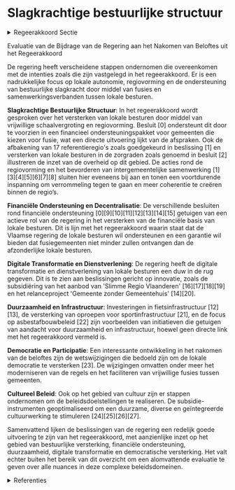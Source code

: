 # Slagkrachtige bestuurlijke structuur

<details>
        <summary>Regeerakkoord Sectie </summary>
        <p>2.2.1 Slagkrachtige bestuurlijke structuur Door het ondersteunen van schaalvergro-ting, creëren we sterke en bestuurskrachtige lokale besturen. Deze schaalvergroting gebeurt op vrijwillige basis. Lokale besturen kunnen vrij kiezen of en met wie ze wensen te fusioneren. De lokale besturen leggen de voorstellen tot fusie voor aan de Vlaamse regering die al of niet een decretaal initia-tief kan nemen. De Vlaamse regering werkt een financieel ondersteuningspakket uit voor fusieoperaties die een bepaalde minimale schaalgrootte bereiken en ingaan vanaf de nieuwe lokale bestuursperiode in 2024. Deze financiële ondersteuning (schuldovername) wordt gedifferentieerd naargelang de bereikte schaalgrootte. Naast de schuldovername zal er ook een garantie-regeling voor het gemeentefonds van toepassing zijn waardoor de nieuwe fusie-gemeente, nooit minder ontvangen dan de som van de afzonderlijke lokale besturen. We zetten in op regiovorming. Deze regio-vorming moet van onderuit worden opge-bouwd en gedragen door de lokale besturen. De burgemeesters van de betrokken lokale besturen vormen de spil van deze regiovorming. Om tot een grotere coherentie te komen en deze regiovorming te stimuleren, zal de Vlaamse regering, verder bouwend op de reeds uitgevoerde regioscreening, vaste regio’s afbakenen waarbinnen alle vormen van intergemeente-lijke samenwerking, zowel de bestaande als nieuwe, moeten plaatsvinden (behoudens zij die op een hogere schaal georganiseerd zijn). Dit moet de huidige verrommeling tegengaan en leiden tot minder mandaten. We werken bestaande drempels weg die verhinderen dat samenwerkingsverbanden fuseren. De Vlaamse overheid zal de eigen regionale afbakeningen afstemmen op deze regio’s. Er wordt een kader uitgewerkt dat bijkomende instrumenten bevat om de regiovorming te ondersteunen (bv. rond herverdelingsproblematieken tussen de betrokken lokale besturen). De functie van provinciegouverneur evolueert - naast de uitvoering van zijn federale taken - steeds meer naar een actieve verbindings- en verzoeningsrol tussen de gemeenten en de Vlaamse overheidsdiensten actief in de provincie. Als voogdijoverheid stelt Vlaanderen zich op als kennispartner die vertrouwen schenkt aan zijn lokale besturen. De Vlaamse overheid concentreert zich op het defini-eren van strategische beleidsambities en de algemene spelregels. Dit betekent dat de lokale besturen meer autonomie krijgen en bevoegdheden om aan deze beleidsambi-ties invulling te geven, waar mogelijk conform het subsidiariteitsprincipe, worden overgeheveld naar het lokaal niveau. In een commissie decentralisatie, overlegt de Vlaamse regering samen met de lokale besturen op welke terreinen, bovenop de in dit regeerakkoord gemaakte afspraken, en door aanpassing van welke regelgeving en binnen welke termijn, zij de autonomie voor de lokale besturen verhoogt door, o.a. de afschaffing van Vlaamse sturing; minder of soepelere normering of de aanpassing van administratieve praktijken. De Vlaamse overheid focust op de onder-steuning en coaching van de lokale besturen. Het algemeen bestuurlijk toezicht wordt op een restrictieve manier toegepast en beperkt zich tot wettigheidstoezicht. Het goedkeuringstoezicht wordt verder afge-bouwd. Het decreet op de begraafplaatsen en de lijkbezorging en het decreet Lokaal Bestuur passen we aan zodat ook private actoren het initiatief kunnen nemen tot de oprich-ting en het beheer van een crematorium, binnen een duidelijk toezichtskader van de Vlaamse overheid (bv. op het vlak van ethiek, milieunormen,…). Daarnaast evalu-eren we, in overleg met de lokale besturen en andere betrokkenen (uitvaartonderne-mers, crematoria,…) of er nog andere actualisaties mogelijk en wenselijk zijn. Bij uitblijven van een wijziging van art. 60 § 6 van de OCMW-wet, onderzoeken we op welke manier sociale diensten op de meest efficiënte en effectieve manier kunnen worden georganiseerd. We bouwen een kader uit waarbinnen het right to challenge ten aanzien van de gemeenten en de intergemeentelijke samenwerkingsverbanden georganiseerd kan worden. Hierbij laten we ons inspireren door buitenlandse voorbeelden. Om tot een versterkte aanpak van kwets-bare wijken (op basis van indicatoren zoals lage werkzaamheidsgraad, slechte woonkwaliteit, lage scholingsgraad, hoge concentratie anderstaligheid, lage inko-mens…) te komen, sluit de Vlaamse regering met het betrokken lokaal bestuur een wijkverbeteringscontract af. Aangezien de steden en gemeenten zelf het best geplaatst zijn om de lokale situatie te beoordelen, nemen zij het initiatief om in te tekenen op een Vlaamse oproep met jurering. In dit wijkverbeteringscontract engageren zowel de verschillende betrokken beleidsdomeinen van de Vlaamse overheid als het betrokken lokaal bestuur zich om, door middel van een mix van kordate en zachte maatregelen, waarbij conform het bestuursdecreet kan worden afgeweken van bestaande regelgeving, de vicieuze cirkel in deze wijken te doorbreken door in te zetten op o.a. wonen, onderwijs, werk. Om de inspanningen van gemeenten ten gevolge van het beheren van de open ruimte te valoriseren en om de open ruimte te vrijwaren, zal er naast het gemeente-fonds een bijkomende algemene financie-ringslijn opgebouwd worden waarvoor alle gemeenten behalve de 13 centrumsteden in aanmerking komen. De impact ervan wordt geleidelijk opgebouwd om in 2024 op volle kracht te komen. Deze financieringslijn volgt dezelfde groeivoet als het gemeente-fonds, ook na 2024. Er wordt vanaf 2020 een bedrag van 4 miljoen euro ter beschikking gesteld voor de problematiek van de uitdijende effecten van het grootstedelijk gebied op Denderleeuw, Ninove, Geraardsbergen en Zottegem. </p>
        </details> 

Evaluatie van de Bijdrage van de Regering aan het Nakomen van Beloftes uit het Regeerakkoord

De regering heeft verscheidene stappen ondernomen die overeenkomen met de intenties zoals die zijn vastgelegd in het regeerakkoord. Er is een nadrukkelijke focus op lokale autonomie, regiovorming en de ondersteuning van bestuurlijke slagkracht door middel van fusies en samenwerkingsverbanden tussen lokale besturen.

**Slagkrachtige Bestuurlijke Structuur**:
In het regeerakkoord wordt gesproken over het versterken van lokale besturen door middel van vrijwillige schaalvergroting en regiovorming. Besluit \[0\] ondersteunt dit door te voorzien in een financieel ondersteuningspakket voor gemeenten die kiezen voor fusie, wat een directe uitvoering lijkt van de afspraken. Ook de afbakening van 17 referentieregio's zoals goedgekeurd in beslissing \[1\] en versterken van lokale besturen in de zorgraden zoals genoemd in besluit \[2\] illustreren de inzet van de overheid op dit gebied. De acties rond de regiovorming en het bevorderen van intergemeentelijke samenwerking \[1\]\[3\]\[4\]\[5\]\[6\]\[7\]\[8\] sluiten hier eveneens bij aan en tonen een voortdurende inspanning om verrommeling tegen te gaan en meer coherentie te creëren binnen de regio’s.

**Financiële Ondersteuning en Decentralisatie**:
De verschillende besluiten rond financiële ondersteuning \[0\]\[9\]\[10\]\[11\]\[12\]\[13\]\[14\]\[15\] getuigen van een actieve rol van de regering in het versterken van de financiële basis van lokale besturen. Dit is lijn met het regeerakkoord waarin staat dat de Vlaamse regering de lokale besturen wil ondersteunen en een garantie wil bieden dat fusiegemeenten niet minder zullen ontvangen dan de afzonderlijke lokale besturen.

**Digitale Transformatie en Dienstverlening**:
De regering heeft de digitale transformatie en dienstverlening van lokale besturen een duw in de rug gegeven. Dit is te zien aan beslissingen gericht op innovatie, zoals de subsidiëring van het aanbod van 'Slimme Regio Vlaanderen' \[16\]\[17\]\[18\]\[19\] en het relanceproject 'Gemeente zonder Gemeentehuis' \[14\]\[20\].

**Duurzaamheid en Infrastructuur**:
Investeringen in fietsinfrastructuur \[12\]\[13\], de versterking van oproepen voor sportinfrastructuur \[21\], en de focus op asbestafbouwbeleid \[22\] zijn voorbeelden van initiatieven die getuigen van aandacht voor duurzaamheid en infrastructuur, hoewel geen directe link met het regeerakkoord vermeld is.

**Democratie en Participatie**:
Een interessante ontwikkeling in het nakomen van de beloftes zijn de wetswijzigingen die bedoeld zijn om de lokale democratie te versterken \[23\]. De wijzigingen omvatten onder meer het moderniseren van de regels en het faciliteren van vrijwillige fusies tussen gemeenten.

**Cultureel Beleid**:
Ook op het gebied van cultuur zijn er stappen ondernomen om de beleidsdoelstellingen te realiseren. De subsidie-instrumenten geoptimaliseerd om een duurzame, diverse en geïntegreerde cultuurwerking te stimuleren \[24\]\[25\]\[26\]\[27\].

Samenvattend lijken de beslissingen van de regering een redelijk goede uitvoering te zijn van het regeerakkoord, met aanzienlijke inzet op het gebied van bestuurlijke versterking, financiële ondersteuning, duurzaamheid, digitale transformatie en democratische versterking. Het valt echter buiten het bereik van dit overzicht om een alomvattende evaluatie te geven over alle nuances in deze complexe beleidsdomeinen.

<details>
        <summary> Referenties</summary>
        
**[\[0\]](https://beslissingenvlaamseregering.vlaanderen.be/?search=Vrijwillige%20fusies%20van%20gemeenten%3A%20ondersteunende%20maatregelen&dateOption=select&startDate=2020-07-10T08%3A00%3A00Z&endDate=2020-07-10T08%3A00%3A00Z)** : **(2020-07-10)** Vrijwillige fusies van gemeenten: ondersteunende maatregelen 

**[\[1\]](https://beslissingenvlaamseregering.vlaanderen.be/?search=Regiovorming%3A%20afbakening%20referentieregio%E2%80%99s%20en%20vervolgtraject&dateOption=select&startDate=2021-03-12T09%3A00%3A00Z&endDate=2021-03-12T09%3A00%3A00Z)** : **(2021-03-12)** Regiovorming: afbakening referentieregio’s en vervolgtraject 

**[\[2\]](https://beslissingenvlaamseregering.vlaanderen.be/?search=Slagkrachtige%20zorgraden%20door%20versterken%20rol%20lokale%20besturen%2C%20verhogen%20betrokkenheid%20welzijnsveld%20en%20actualisering%20van%20de%20opdrachten&dateOption=select&startDate=2022-12-09T09%3A00%3A00Z&endDate=2022-12-09T09%3A00%3A00Z)** : **(2022-12-09)** Slagkrachtige zorgraden door versterken rol lokale besturen, verhogen betrokkenheid welzijnsveld en actualisering van de opdrachten 

**[\[3\]](https://beslissingenvlaamseregering.vlaanderen.be/?search=Regiovorming%20met%20intergemeentelijke%20en%20bovenlokale%20samenwerking&dateOption=select&startDate=2020-10-09T08%3A00%3A00Z&endDate=2020-10-09T08%3A00%3A00Z)** : **(2020-10-09)** Regiovorming met intergemeentelijke en bovenlokale samenwerking 

**[\[4\]](https://beslissingenvlaamseregering.vlaanderen.be/?search=Decreet%20regiovorming%20lokaal%20bestuur&dateOption=select&startDate=2022-07-08T08%3A00%3A00Z&endDate=2022-07-08T08%3A00%3A00Z)** : **(2022-07-08)** Decreet regiovorming lokaal bestuur 

**[\[5\]](https://beslissingenvlaamseregering.vlaanderen.be/?search=Decreet%20regiovorming%20en%20wijziging%20decreet%20lokaal%20bestuur%3A%20referentieregio%27s&dateOption=select&startDate=2022-10-14T08%3A00%3A00Z&endDate=2022-10-14T08%3A00%3A00Z)** : **(2022-10-14)** Decreet regiovorming en wijziging decreet lokaal bestuur: referentieregio's 

**[\[6\]](https://beslissingenvlaamseregering.vlaanderen.be/?search=Decreet%20regiovorming%20en%20wijziging%20decreet%20lokaal%20bestuur%3A%20referentieregio%27s&dateOption=select&startDate=2023-02-03T09%3A00%3A00Z&endDate=2023-02-03T09%3A00%3A00Z)** : **(2023-02-03)** Decreet regiovorming en wijziging decreet lokaal bestuur: referentieregio's 

**[\[7\]](https://beslissingenvlaamseregering.vlaanderen.be/?search=Afwijkingsaanvragen%20principes%20regiovorming%20via%20digitaal%20loket&dateOption=select&startDate=2023-03-24T09%3A00%3A00Z&endDate=2023-03-24T09%3A00%3A00Z)** : **(2023-03-24)** Afwijkingsaanvragen principes regiovorming via digitaal loket 

**[\[8\]](https://beslissingenvlaamseregering.vlaanderen.be/?search=Regiovorming%3A%20wijziging%20verschillende%20decreten&dateOption=select&startDate=2023-10-27T08%3A00%3A00Z&endDate=2023-10-27T08%3A00%3A00Z)** : **(2023-10-27)** Regiovorming: wijziging verschillende decreten 

**[\[9\]](https://beslissingenvlaamseregering.vlaanderen.be/?search=Plan%20Vlaamse%20Veerkracht%3A%20Subsidi%C3%ABring%20en%20ondersteuning%20van%20de%20lokale%20besturen%20in%20functie%20van%20het%20realiseren%20van%20samenwerkingsverbanden%20ge%C3%AFntegreerd%20breed%20onthaal%20in%20heel%20Vlaanderen%20en%20Brussel&dateOption=select&startDate=2021-07-16T06%3A00%3A00Z&endDate=2021-07-16T06%3A00%3A00Z)** : **(2021-07-16)** Plan Vlaamse Veerkracht: Subsidiëring en ondersteuning van de lokale besturen in functie van het realiseren van samenwerkingsverbanden geïntegreerd breed onthaal in heel Vlaanderen en Brussel 

**[\[10\]](https://beslissingenvlaamseregering.vlaanderen.be/?search=Voorwaarden%20schuldovername%20vrijwillige%20samenvoeging%20gemeenten&dateOption=select&startDate=2020-12-04T09%3A00%3A00Z&endDate=2020-12-04T09%3A00%3A00Z)** : **(2020-12-04)** Voorwaarden schuldovername vrijwillige samenvoeging gemeenten 

**[\[11\]](https://beslissingenvlaamseregering.vlaanderen.be/?search=Voorwaarden%20schuldovername%20vrijwillige%20samenvoeging%20gemeenten&dateOption=select&startDate=2021-01-29T09%3A00%3A00Z&endDate=2021-01-29T09%3A00%3A00Z)** : **(2021-01-29)** Voorwaarden schuldovername vrijwillige samenvoeging gemeenten 

**[\[12\]](https://beslissingenvlaamseregering.vlaanderen.be/?search=Plan%20Vlaamse%20Veerkracht%3A%20projectsubsidie%20fietsinfrastructuur%20Vlaamse%20gemeenten&dateOption=select&startDate=2021-02-26T09%3A00%3A00Z&endDate=2021-02-26T09%3A00%3A00Z)** : **(2021-02-26)** Plan Vlaamse Veerkracht: projectsubsidie fietsinfrastructuur Vlaamse gemeenten 

**[\[13\]](https://beslissingenvlaamseregering.vlaanderen.be/?search=Plan%20Vlaamse%20Veerkracht%3A%20projectsubsidie%20aan%20Vlaamse%20gemeenten%20voor%20fietsinfrastructuur&dateOption=select&startDate=2022-07-08T08%3A00%3A00Z&endDate=2022-07-08T08%3A00%3A00Z)** : **(2022-07-08)** Plan Vlaamse Veerkracht: projectsubsidie aan Vlaamse gemeenten voor fietsinfrastructuur 

**[\[14\]](https://beslissingenvlaamseregering.vlaanderen.be/?search=Plan%20Vlaamse%20Veerkracht%3A%20Gemeente%20zonder%20Gemeentehuis&dateOption=select&startDate=2021-07-09T08%3A00%3A00Z&endDate=2021-07-09T08%3A00%3A00Z)** : **(2021-07-09)** Plan Vlaamse Veerkracht: Gemeente zonder Gemeentehuis 

**[\[15\]](https://beslissingenvlaamseregering.vlaanderen.be/?search=Subsidi%C3%ABring%20lokale%20besturen%20afval-%20en%20materialenbeheer&dateOption=select&startDate=2022-03-18T09%3A00%3A00Z&endDate=2022-03-18T09%3A00%3A00Z)** : **(2022-03-18)** Subsidiëring lokale besturen afval- en materialenbeheer 

**[\[16\]](https://beslissingenvlaamseregering.vlaanderen.be/?search=Plan%20Vlaamse%20Veerkracht%3A%20Uitbouw%20Slimme%20Regio%20Vlaanderen%20door%20samenbrengen%20innovatiecapaciteit%20ondernemingen%20en%20stimuleren%20implementatie%20en%20kennisopbouw%20bij%20lokale%20besturen&dateOption=select&startDate=2021-06-04T08%3A00%3A00Z&endDate=2021-06-04T08%3A00%3A00Z)** : **(2021-06-04)** Plan Vlaamse Veerkracht: Uitbouw Slimme Regio Vlaanderen door samenbrengen innovatiecapaciteit ondernemingen en stimuleren implementatie en kennisopbouw bij lokale besturen 

**[\[17\]](https://beslissingenvlaamseregering.vlaanderen.be/?search=Oproep%20tot%20erkenning%20en%20financiering%20van%20een%20Steunpunt%20Bestuurlijke%20Vernieuwing%202021-2025&dateOption=select&startDate=2020-07-17T08%3A00%3A00Z&endDate=2020-07-17T08%3A00%3A00Z)** : **(2020-07-17)** Oproep tot erkenning en financiering van een Steunpunt Bestuurlijke Vernieuwing 2021-2025 

**[\[18\]](https://beslissingenvlaamseregering.vlaanderen.be/?search=Plan%20Vlaamse%20Veerkracht%3A%201%2C2%20miljoen%20euro%20steun%20aan%20het%20initiatief%20om%20bedrijven%20te%20verenigen%20in%20het%20kader%20van%20Slimme%20Regio%20Vlaanderen&dateOption=select&startDate=2021-07-09T08%3A00%3A00Z&endDate=2021-07-09T08%3A00%3A00Z)** : **(2021-07-09)** Plan Vlaamse Veerkracht: 1,2 miljoen euro steun aan het initiatief om bedrijven te verenigen in het kader van Slimme Regio Vlaanderen 

**[\[19\]](https://beslissingenvlaamseregering.vlaanderen.be/?search=Opstart%20ge%C3%AFntegreerd%20planningsproces%20gewestelijk%20ruimtelijk%20uitvoeringsplan%20%E2%80%98regionaalstedelijk%20gebied%20Mechelen%E2%80%99&dateOption=select&startDate=2020-07-17T08%3A00%3A00Z&endDate=2020-07-17T08%3A00%3A00Z)** : **(2020-07-17)** Opstart geïntegreerd planningsproces gewestelijk ruimtelijk uitvoeringsplan ‘regionaalstedelijk gebied Mechelen’ 

**[\[20\]](https://beslissingenvlaamseregering.vlaanderen.be/?search=Plan%20Vlaamse%20Veerkracht%3A%20subsidie%20transformatief%20ontwikkelings-%20en%20implementatietraject%20in%20het%20kader%20van%20de%20zesde%20oproep%20%27Gemeente%20zonder%20gemeentehuis%27&dateOption=select&startDate=2022-12-09T09%3A00%3A00Z&endDate=2022-12-09T09%3A00%3A00Z)** : **(2022-12-09)** Plan Vlaamse Veerkracht: subsidie transformatief ontwikkelings- en implementatietraject in het kader van de zesde oproep 'Gemeente zonder gemeentehuis' 

**[\[21\]](https://beslissingenvlaamseregering.vlaanderen.be/?search=Ondersteuning%20bovenlokale%20sportinfrastructuur%20en%20topsportinfrastructuur%3A%20wijzigingsdecreet&dateOption=select&startDate=2020-07-17T08%3A00%3A00Z&endDate=2020-07-17T08%3A00%3A00Z)** : **(2020-07-17)** Ondersteuning bovenlokale sportinfrastructuur en topsportinfrastructuur: wijzigingsdecreet 

**[\[22\]](https://beslissingenvlaamseregering.vlaanderen.be/?search=Plan%20Vlaamse%20Veerkracht%3A%20Asbestafbouwbeleid%20lokale%20besturen&dateOption=select&startDate=2021-07-09T08%3A00%3A00Z&endDate=2021-07-09T08%3A00%3A00Z)** : **(2021-07-09)** Plan Vlaamse Veerkracht: Asbestafbouwbeleid lokale besturen 

**[\[23\]](https://beslissingenvlaamseregering.vlaanderen.be/?search=Versterking%20lokale%20democratie%3A%20wijzigingsdecreet&dateOption=select&startDate=2020-07-17T08%3A00%3A00Z&endDate=2020-07-17T08%3A00%3A00Z)** : **(2020-07-17)** Versterking lokale democratie: wijzigingsdecreet 

**[\[24\]](https://beslissingenvlaamseregering.vlaanderen.be/?search=Lokale%20besturen%3A%20diverse%20subsidies%20VIA6-akkoord&dateOption=select&startDate=2022-12-16T09%3A00%3A00Z&endDate=2022-12-16T09%3A00%3A00Z)** : **(2022-12-16)** Lokale besturen: diverse subsidies VIA6-akkoord 

**[\[25\]](https://beslissingenvlaamseregering.vlaanderen.be/?search=Voorontwerp%20van%20decreet%20over%20de%20bovenlokale%20cultuurwerking&dateOption=select&startDate=2023-05-26T08%3A00%3A00Z&endDate=2023-05-26T08%3A00%3A00Z)** : **(2023-05-26)** Voorontwerp van decreet over de bovenlokale cultuurwerking 

**[\[26\]](https://beslissingenvlaamseregering.vlaanderen.be/?search=Lokale%20besturen%3A%20werkingssubsidie%20aanvullend%20lokaal%20dienstenaanbod%20van%20algemeen%20economisch%20belang%20juli%202023%20-%20december%202023.%20&dateOption=select&startDate=2023-05-26T08%3A00%3A00Z&endDate=2023-05-26T08%3A00%3A00Z)** : **(2023-05-26)** Lokale besturen: werkingssubsidie aanvullend lokaal dienstenaanbod van algemeen economisch belang juli 2023 - december 2023.  

**[\[27\]](https://beslissingenvlaamseregering.vlaanderen.be/?search=Voorontwerp%20van%20decreet%20over%20de%20bovenlokale%20cultuurwerking&dateOption=select&startDate=2023-07-07T09%3A00%3A00Z&endDate=2023-07-07T09%3A00%3A00Z)** : **(2023-07-07)** Voorontwerp van decreet over de bovenlokale cultuurwerking 
        </details> 

